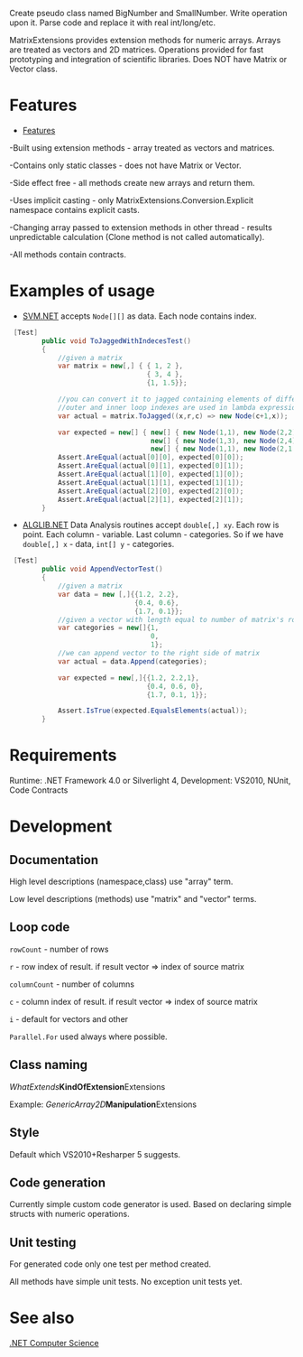
Create pseudo class named BigNumber and SmallNumber. Write operation upon it. Parse code and replace it with real int/long/etc.


MatrixExtensions provides extension methods for numeric arrays. Arrays are treated as vectors and 2D matrices. Operations provided for fast prototyping and integration of scientific libraries. Does NOT have Matrix or Vector class.



Features
===

- [Features](/MatrixExtensionsFunctionalityBehaviorsFutures.html)

-Built using extension methods - array treated as vectors and matrices.

-Contains only static classes - does not have Matrix or Vector.

-Side effect free - all methods create new arrays and return them.

-Uses implicit casting - only MatrixExtensions.Conversion.Explicit namespace contains explicit casts.

-Changing array passed to extension methods in other thread - results unpredictable calculation (Clone method is not called automatically).

-All methods contain contracts.


Examples of usage
===

- [SVM.NET](http://www.matthewajohnson.org/software/svm.html) accepts `Node[][]` as data. Each node contains index. 
```csharp
 [Test]
        public void ToJaggedWithIndecesTest()
        {
            //given a matrix
            var matrix = new[,] { { 1, 2 },
                                  { 3, 4 },
                                  {1, 1.5}};

            //you can convert it to jagged containing elements of different type
            //outer and inner loop indexes are used in lambda expression
            var actual = matrix.ToJagged((x,r,c) => new Node(c+1,x));

            var expected = new[] { new[] { new Node(1,1), new Node(2,2) }, 
                                   new[] { new Node(1,3), new Node(2,4)},
                                   new[] { new Node(1,1), new Node(2,1.5) } };
            Assert.AreEqual(actual[0][0], expected[0][0]);
            Assert.AreEqual(actual[0][1], expected[0][1]);
            Assert.AreEqual(actual[1][0], expected[1][0]);
            Assert.AreEqual(actual[1][1], expected[1][1]);
            Assert.AreEqual(actual[2][0], expected[2][0]);
            Assert.AreEqual(actual[2][1], expected[2][1]);
        }
```

- [ALGLIB.NET](http://www.alglib.net/) Data Analysis routines accept `double[,] xy`. Each row is point. Each column - variable. Last column - categories. So if we have `double[,] x` - data, `int[] y` - categories.

```csharp
 [Test]
        public void AppendVectorTest()
        {
            //given a matrix 
            var data = new [,]{{1.2, 2.2},
                               {0.4, 0.6},
                               {1.7, 0.1}};
            //given a vector with length equal to number of matrix's rows
            var categories = new[]{1,
                                   0,
                                   1};
            //we can append vector to the right side of matrix
            var actual = data.Append(categories);

            var expected = new[,]{{1.2, 2.2,1},
                                  {0.4, 0.6, 0},
                                  {1.7, 0.1, 1}};

            Assert.IsTrue(expected.EqualsElements(actual));
        }
```
		

Requirements
===

Runtime: .NET Framework 4.0 or Silverlight 4, 
Development: VS2010, NUnit, Code Contracts		


Development
===
Documentation
---

High level descriptions (namespace,class) use "array" term.

Low level descriptions (methods) use "matrix" and "vector" terms.

Loop code
---

`rowCount` - number of rows 

`r` - row index of result. if result vector => index of source matrix

`columnCount` - number of columns

`c` - column index of result. if result vector => index of source matrix

`i` - default for vectors and other

`Parallel.For` used always where possible.


Class naming
---
*WhatExtends***KindOfExtension**Extensions

Example: *GenericArray2D***Manipulation**Extensions

Style
---
Default which VS2010+Resharper 5 suggests.

Code generation
---
Currently simple custom code generator is used. Based on declaring simple structs with numeric operations.

Unit testing
---
For generated code only one test per method created.

All methods have simple unit tests. No exception unit tests yet.


See also
===

[.NET Computer Science](https://www.diigo.com/list/dzmitry_lahoda/.NET+Computer+Science/dxkguaip)
